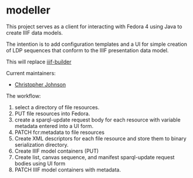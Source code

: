 # modeller

This project serves as a client for interacting with Fedora 4
using Java to create IIIF data models.

The intention is to add configuration templates and a UI for simple
creation of LDP sequences that conform to the IIIF presentation data model.

This will replace [iiif-builder](https://github.com/blumenbach/iiif-builder)

Current maintainers:
* [Christopher Johnson](https://github.com/christopher-johnson)

The workflow:

1. select a directory of file resources.
2. PUT file resources into Fedora.
3. create a sparql-update request body for each resource with variable 
metadata entered into a UI form.
4. PATCH fcr:metadata to file resources
5. Create XML descriptors for each file resource and store them to binary
serialization directory.
6. Create IIIF model containers (PUT)
7. Create list, canvas sequence, and manifest sparql-update request bodies 
using UI form
8. PATCH IIIF model containers with metadata.